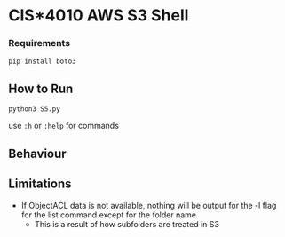 # CIS\*4010 AWS S3 Shell

### Requirements

`pip install boto3`

## How to Run

`python3 S5.py`

use `:h` or `:help` for commands

## Behaviour

## Limitations

- If ObjectACL data is not available, nothing will be output for the -l flag for the list command except for the folder name
  - This is a result of how subfolders are treated in S3
